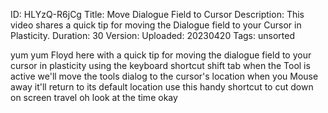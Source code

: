 ID: HLYzQ-R6jCg
Title: Move Dialogue Field to Cursor
Description: This video shares a quick tip for moving the Dialogue field to your Cursor in Plasticity.
Duration: 30
Version: 
Uploaded: 20230420
Tags: unsorted

yum yum Floyd here with a quick tip for
moving the dialogue field to your cursor
in plasticity using the keyboard
shortcut shift tab when the Tool is
active we'll move the tools dialog to
the cursor's location when you Mouse
away it'll return to its default
location use this handy shortcut to cut
down on screen travel oh look at the
time
okay
